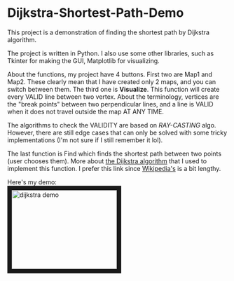 # Dijkstra-Shortest-Path-Demo
This project is a demonstration of finding the shortest path by Dijkstra algorithm.

The project is written in Python. I also use some other libraries, such as Tkinter for making the GUI, Matplotlib for visualizing.

About the functions, my project have 4 buttons. First two are Map1 and Map2. These clearly mean that I have created only 2 maps, and you can switch between them.
The third one is **Visualize**. This function will create every VALID line between two vertex. About the terminology, vertices are the "break points" between two perpendicular lines, and a line is VALID when it does not travel outside the map AT ANY TIME. <br>

The algorithms to check the VALIDITY are based on _RAY-CASTING_ algo. However, there are still edge cases that can only be solved with some tricky implementations (I'm not sure if I still remember it lol). <br>

The last function is Find which finds the shortest path between two points (user chooses them). 
More about [the Dijkstra algorithm](https://www.geeksforgeeks.org/dijkstras-shortest-path-algorithm-greedy-algo-7/) that I used to implement this function. I prefer this link since [Wikipedia's](https://en.wikipedia.org/wiki/Dijkstra%27s_algorithm) is a bit lengthy.

Here's my demo: <br>
<a href="http://www.youtube.com/watch?feature=player_embedded&v=1y6D9M5s5Ww
" target="_blank"><img src="http://img.youtube.com/vi/1y6D9M5s5Ww/0.jpg" 
alt="dijkstra demo" width="240" height="180" border="10" /></a>


